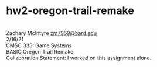 # hw2-oregon-trail-remake
<br>Zachary McIntyre <zm7969@bard.edu>
<br>2/16/21
<br>CMSC 335: Game Systems
<br>BASIC Oregon Trail Remake
<br>Collaboration Statement: I worked on this assignment alone.
